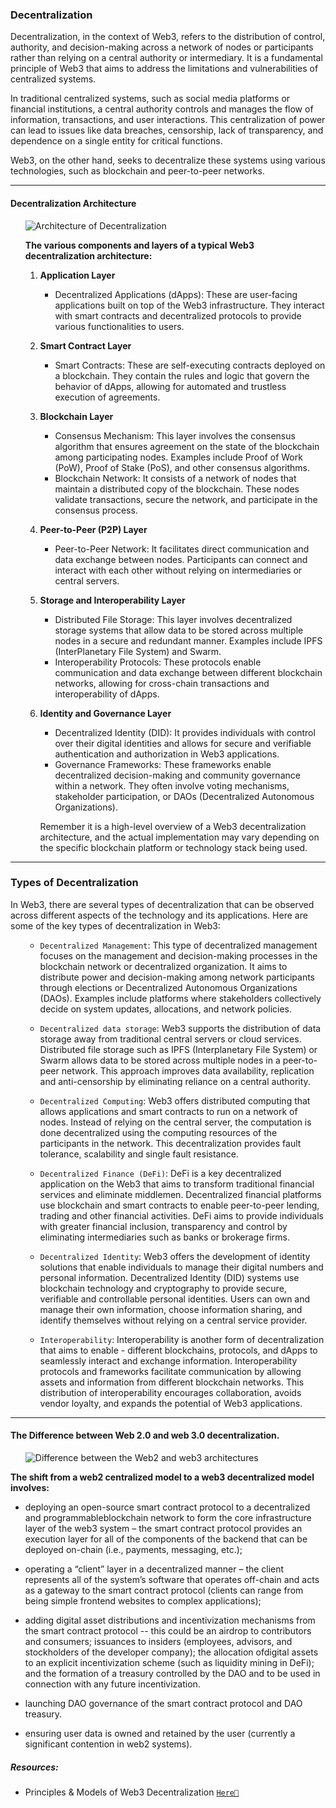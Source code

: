 ### Decentralization
Decentralization, in the context of Web3, refers to the distribution of control, authority, and decision-making across a network of nodes or participants rather than relying on a central authority or intermediary. It is a fundamental principle of Web3 that aims to address the limitations and vulnerabilities of centralized systems.

In traditional centralized systems, such as social media platforms or financial institutions, a central authority controls and manages the flow of information, transactions, and user interactions. This centralization of power can lead to issues like data breaches, censorship, lack of transparency, and dependence on a single entity for critical functions.

Web3, on the other hand, seeks to decentralize these systems using various technologies, such as blockchain and peer-to-peer networks. 


------------------------------------------------

#### Decentralization Architecture
<ul>

![Architecture of Decentralization](https://github.com/BaibhavTiwari/100daysOfweb3/assets/75496387/ba95b6d0-d638-43cd-bd50-5e16b14d5ec2)

<b> The various components and layers of a typical Web3 decentralization architecture:</b>

1. **Application Layer**
    - Decentralized Applications (dApps): These are user-facing applications built on top of the Web3 infrastructure. They interact with smart contracts and decentralized protocols to provide various functionalities to users.

2. **Smart Contract Layer**
    - Smart Contracts: These are self-executing contracts deployed on a blockchain. They contain the rules and logic that govern the behavior of dApps, allowing for automated and trustless execution of agreements.

3. **Blockchain Layer**
    - Consensus Mechanism: This layer involves the consensus algorithm that ensures agreement on the state of the blockchain among participating nodes. Examples include Proof of Work (PoW), Proof of Stake (PoS), and other consensus algorithms.
    - Blockchain Network: It consists of a network of nodes that maintain a distributed copy of the blockchain. These nodes validate transactions, secure the network, and participate in the consensus process.

4. **Peer-to-Peer (P2P) Layer**
    - Peer-to-Peer Network: It facilitates direct communication and data exchange between nodes. Participants can connect and interact with each other without relying on intermediaries or central servers.

5. **Storage and Interoperability Layer**
    - Distributed File Storage: This layer involves decentralized storage systems that allow data to be stored across multiple nodes in a secure and redundant manner. Examples include IPFS (InterPlanetary File System) and Swarm.
    - Interoperability Protocols: These protocols enable communication and data exchange between different blockchain networks, allowing for cross-chain transactions and interoperability of dApps.

6. **Identity and Governance Layer**
    - Decentralized Identity (DID): It provides individuals with control over their digital identities and allows for secure and verifiable authentication and authorization in Web3 applications.
    - Governance Frameworks: These frameworks enable decentralized decision-making and community governance within a network. They often involve voting mechanisms, stakeholder participation, or DAOs (Decentralized Autonomous Organizations).

    <p>Remember it is a high-level overview of a Web3 decentralization architecture, and the actual implementation may vary depending on the specific blockchain platform or technology stack being used.</p>

</ul>

------------------------------------------------

### Types of Decentralization

In Web3, there are several types of decentralization that can be observed across different aspects of the technology and its applications. Here are some of the key types of decentralization in Web3:
<ul>

- `Decentralized Management`: This type of decentralized management focuses on the management and decision-making processes in the blockchain network or decentralized organization. It aims to distribute power and decision-making among network participants through elections or Decentralized Autonomous Organizations (DAOs). Examples include platforms where stakeholders collectively decide on system updates, allocations, and network policies.

- `Decentralized data storage`: Web3 supports the distribution of data storage away from traditional central servers or cloud services. Distributed file storage such as IPFS (Interplanetary File System) or Swarm allows data to be stored across multiple nodes in a peer-to-peer network. This approach improves data availability, replication and anti-censorship by eliminating reliance on a central authority.

- `Decentralized Computing`: Web3 offers distributed computing that allows applications and smart contracts to run on a network of nodes. Instead of relying on the central server, the computation is done decentralized using the computing resources of the participants in the network. This decentralization provides fault tolerance, scalability and single fault resistance.

- `Decentralized Finance (DeFi)`: DeFi is a key decentralized application on the Web3 that aims to transform traditional financial services and eliminate middlemen. Decentralized financial platforms use blockchain and smart contracts to enable peer-to-peer lending, trading and other financial activities. DeFi aims to provide individuals with greater financial inclusion, transparency and control by eliminating intermediaries such as banks or brokerage firms.

- `Decentralized Identity`: Web3 offers the development of identity solutions that enable individuals to manage their digital numbers and personal information. Decentralized Identity (DID) systems use blockchain technology and cryptography to provide secure, verifiable and controllable personal identities. Users can own and manage their own information, choose information sharing, and identify themselves without relying on a central service provider.

- `Interoperability`: Interoperability is another form of decentralization that aims to enable - different blockchains, protocols, and dApps to seamlessly interact and exchange information. Interoperability protocols and frameworks facilitate communication by allowing assets and information from different blockchain networks. This distribution of interoperability encourages collaboration, avoids vendor loyalty, and expands the potential of Web3 applications.
</ul>

------------------------------------------------

#### The Difference between Web 2.0 and web 3.0 decentralization.
<ul>

![Difference between the Web2 and web3 architectures](https://github.com/BaibhavTiwari/100daysOfweb3/assets/75496387/85ed284c-d1bf-4941-a165-25d699ed557d)
</ul>
<b> 

**The shift from a web2 centralized model to a web3 decentralized model involves:** 
</b>

- deploying an open-source smart contract protocol to a decentralized and programmableblockchain network to form the core infrastructure layer of the web3 system – the smart
contract protocol provides an execution layer for all of the components of the backend that can be deployed on-chain (i.e., payments, messaging, etc.);

- operating a “client” layer in a decentralized manner – the client represents all of the system’s software that operates off-chain and acts as a gateway to the smart contract protocol (clients can range from being simple frontend websites to complex applications);

- adding digital asset distributions and incentivization mechanisms from the smart contract protocol -- this could be an airdrop to contributors and consumers; issuances to insiders
(employees, advisors, and stockholders of the developer company); the allocation ofdigital assets to an explicit incentivization scheme (such as liquidity mining in DeFi); and
the formation of a treasury controlled by the DAO and to be used in connection with any future incentivization.

- launching DAO governance of the smart contract protocol and DAO treasury.

- ensuring user data is owned and retained by the user (currently a significant contention in
web2 systems).


##### Resources:
  
- Principles & Models of Web3 Decentralization [`Here📄`](https://a16z.com/wp-content/uploads/2022/04/principles-and-models-of-decentralization_miles-jennings_a16zcrypto.pdf)

